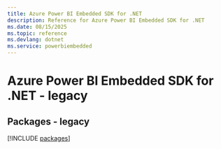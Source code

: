 ```yaml
---
title: Azure Power BI Embedded SDK for .NET
description: Reference for Azure Power BI Embedded SDK for .NET
ms.date: 08/15/2025
ms.topic: reference
ms.devlang: dotnet
ms.service: powerbiembedded
---
```

# Azure Power BI Embedded SDK for .NET - legacy
## Packages - legacy
[!INCLUDE [packages](power-bi-embedded-index.md)]